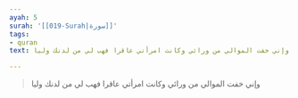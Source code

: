 ```yaml
---
ayah: 5
surah: '[[019-Surah|سورة]]'
tags:
- quran
text: وإني خفت الموالي من ورائي وكانت امرأتي عاقرا فهب لي من لدنك وليا

---
```

> وإني خفت الموالي من ورائي وكانت امرأتي عاقرا فهب لي من لدنك وليا
